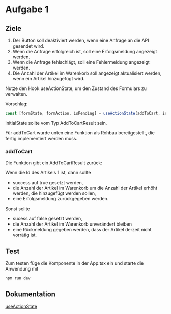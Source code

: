 # Aufgabe 1

## Ziele

1. Der Button soll deaktiviert werden, wenn eine Anfrage an die API gesendet wird.
2. Wenn die Anfrage erfolgreich ist, soll eine Erfolgsmeldung angezeigt werden.
3. Wenn die Anfrage fehlschlägt, soll eine Fehlermeldung angezeigt werden.
4. Die Anzahl der Artikel im Warenkorb soll angezeigt aktualisiert werden, wenn ein Artikel hinzugefügt wird.

Nutze den Hook useActionState, um den Zustand des Formulars zu verwalten.

Vorschlag:

```ts
const [formState, formAction, isPending] = useActionState(addToCart, initialState);
```

initialState sollte vom Typ AddToCartResult sein.

Für addToCart wurde unten eine Funktion als Rohbau bereitgestellt, die fertig implementiert werden muss.

### addToCart

Die Funktion gibt ein AddToCartResult zurück:

Wenn die Id des Artikels 1 ist, dann sollte

- success auf true gesetzt werden,
- die Anzahl der Artikel im Warenkorb um die Anzahl der Artikel erhöht werden, die hinzugefügt werden sollen,
- eine Erfolgsmeldung zurückgegeben werden.

Sonst sollte

- sucess auf false gesetzt werden,
- die Anzahl der Artikel im Warenkorb unverändert bleiben
- eine Rückmeldung gegeben werden, dass der Artikel derzeit nicht vorrätig ist.

## Test

Zum testen füge die Komponente in der App.tsx ein
und starte die Anwendung mit

```bash
npm run dev
```

## Dokumentation

[useActionState](https://react.dev/reference/react/useActionState)
